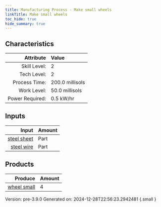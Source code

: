 ```yaml
---
title: Manufacturing Process - Make small wheels
linkTitle: Make small wheels
toc_hide: true
hide_summary: true
---
```



## Characteristics

| Attribute      | Value |
|--------:|:------|
|Skill Level:|2|
|Tech Level:|2|
|Process Time:|200.0 millisols|
|Work Level:|50.0 millisols|
|Power Required:|0.5 kW/hr|

## Inputs

| Input      | Amount |
|--------:|:------|
|[steel sheet](/docs/definitions/part/steel-sheet)|Part|1|
|[steel wire](/docs/definitions/part/steel-wire)|Part|20|

## Products


| Produce      | Amount |
|--------:|:------|
|[wheel small](/docs/definitions/part/wheel-small)|4|


Version: pre-3.9.0 Generated on: 2024-12-28T22:56:23.2942481
{.small }

